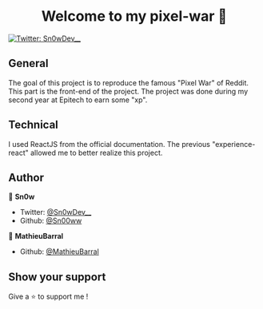 <h1 align="center">Welcome to my pixel-war 👋</h1>
<p>
  <a href="https://twitter.com/Sn0wDev__" target="_blank">
    <img alt="Twitter: Sn0wDev__" src="https://img.shields.io/twitter/follow/Sn0wDev__.svg?style=social" />
  </a>
</p>

## General

The goal of this project is to reproduce the famous "Pixel War" of Reddit. This part is the front-end of the project. The project was done during my second year at Epitech to earn some "xp".

## Technical

I used ReactJS from the official documentation. The previous "experience-react" allowed me to better realize this project.

## Author

👤 **Sn0w**

* Twitter: [@Sn0wDev__](https://twitter.com/Sn0wDev__)
* Github: [@Sn00ww](https://github.com/Sn00ww)

👤 **MathieuBarral**

* Github: [@MathieuBarral](https://github.com/MathieuBarral)

## Show your support

Give a ⭐️ to support me !
